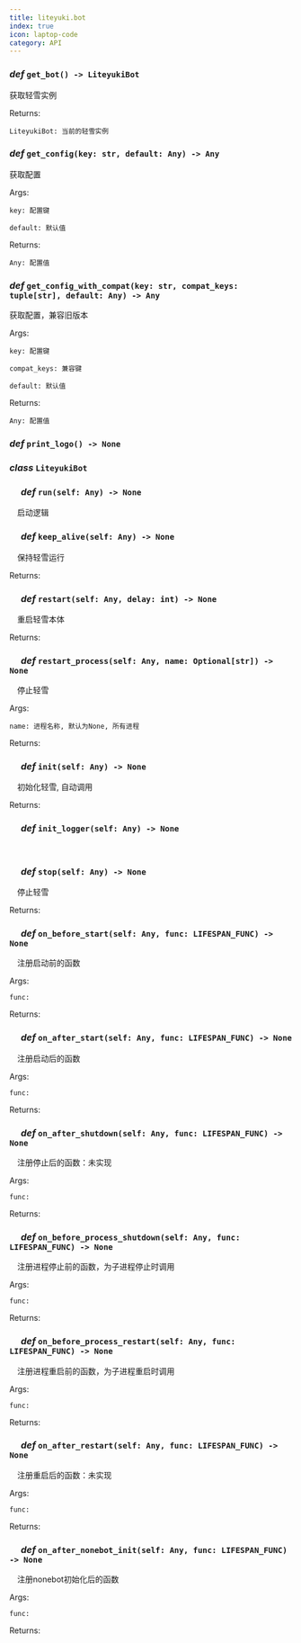 ```yaml
---
title: liteyuki.bot
index: true
icon: laptop-code
category: API
---
```


### ***def*** `get_bot() -> LiteyukiBot`

获取轻雪实例



Returns:

    LiteyukiBot: 当前的轻雪实例

### ***def*** `get_config(key: str, default: Any) -> Any`

获取配置

Args:

    key: 配置键

    default: 默认值



Returns:

    Any: 配置值

### ***def*** `get_config_with_compat(key: str, compat_keys: tuple[str], default: Any) -> Any`

获取配置，兼容旧版本

Args:

    key: 配置键

    compat_keys: 兼容键

    default: 默认值



Returns:

    Any: 配置值

### ***def*** `print_logo() -> None`



### ***class*** `LiteyukiBot`



### &emsp; ***def*** `run(self: Any) -> None`

&emsp;启动逻辑

### &emsp; ***def*** `keep_alive(self: Any) -> None`

&emsp;保持轻雪运行

Returns:

### &emsp; ***def*** `restart(self: Any, delay: int) -> None`

&emsp;重启轻雪本体

Returns:

### &emsp; ***def*** `restart_process(self: Any, name: Optional[str]) -> None`

&emsp;停止轻雪

Args:

    name: 进程名称, 默认为None, 所有进程

Returns:

### &emsp; ***def*** `init(self: Any) -> None`

&emsp;初始化轻雪, 自动调用

Returns:

### &emsp; ***def*** `init_logger(self: Any) -> None`

&emsp;

### &emsp; ***def*** `stop(self: Any) -> None`

&emsp;停止轻雪

Returns:

### &emsp; ***def*** `on_before_start(self: Any, func: LIFESPAN_FUNC) -> None`

&emsp;注册启动前的函数

Args:

    func:



Returns:

### &emsp; ***def*** `on_after_start(self: Any, func: LIFESPAN_FUNC) -> None`

&emsp;注册启动后的函数

Args:

    func:



Returns:

### &emsp; ***def*** `on_after_shutdown(self: Any, func: LIFESPAN_FUNC) -> None`

&emsp;注册停止后的函数：未实现

Args:

    func:



Returns:

### &emsp; ***def*** `on_before_process_shutdown(self: Any, func: LIFESPAN_FUNC) -> None`

&emsp;注册进程停止前的函数，为子进程停止时调用

Args:

    func:



Returns:

### &emsp; ***def*** `on_before_process_restart(self: Any, func: LIFESPAN_FUNC) -> None`

&emsp;注册进程重启前的函数，为子进程重启时调用

Args:

    func:



Returns:

### &emsp; ***def*** `on_after_restart(self: Any, func: LIFESPAN_FUNC) -> None`

&emsp;注册重启后的函数：未实现

Args:

    func:



Returns:

### &emsp; ***def*** `on_after_nonebot_init(self: Any, func: LIFESPAN_FUNC) -> None`

&emsp;注册nonebot初始化后的函数

Args:

    func:



Returns:

